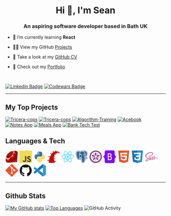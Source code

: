 <h1 align="center">Hi 👋, I'm Sean</h1>
<h3 align="center">An aspiring software developer based in Bath UK</h3>

- 🌱 I’m currently learning **React**

- 👨‍💻 View my GitHub [Projects](https://github.com/SeanEmmers?tab=repositories)

- 📄 Take a look at my [GitHub CV](https://github.com/SeanEmmers/CV)

- 💼 Check out my [Portfolio](https://portfolio-cyan-two-78.vercel.app/)

<br/>

[![Linkedin Badge](https://img.shields.io/badge/Sean%20Phillips-blue?style=social&logo=linkedin&logoColor=blue&link=https://www.linkedin.com/in/sean-phillips-b62a3621a//)](https://www.linkedin.com/in/sean-phillips-b62a3621a/)
[![Codewars Badge](https://www.codewars.com/users/SeanEmmers/badges/micro)](https://www.codewars.com/users/SeanEmmers)

---

## My Top Projects
[![Tricera-cops](https://github-readme-stats.vercel.app/api/pin/?username=SeanEmmers&repo=instagram-challenge&show_icons=false&count_private=true&theme=react&hide_border=true&bg_color=1F222A)](https://github.com/SeanEmmers/instagram-challenge)
[![Tricera-cops](https://github-readme-stats.vercel.app/api/pin/?username=SeanEmmers&repo=tricera-cops&show_icons=false&count_private=true&theme=react&hide_border=true&bg_color=1F222A)](https://github.com/SeanEmmers/tricera-cops)
[![Algorithm-Training](https://github-readme-stats.vercel.app/api/pin/?username=SeanEmmers&repo=algorithm-training&show_icons=false&count_private=true&theme=react&hide_border=true&bg_color=1F222A)](https://github.com/SeanEmmers/algorithm-training)
[![Acebook](https://github-readme-stats.vercel.app/api/pin/?username=SeanEmmers&repo=acebook-rails-soda&show_icons=false&count_private=true&theme=react&hide_border=true&bg_color=1F222A)](https://github.com/SeanEmmers/acebook-rails-soda)
[![Notes App](https://github-readme-stats.vercel.app/api/pin/?username=SeanEmmers&repo=notes_app&show_icons=false&count_private=true&theme=react&hide_border=true&bg_color=1F222A)](https://github.com/SeanEmmers/notes_app)
[![Meals App](https://github-readme-stats.vercel.app/api/pin/?username=SeanEmmers&repo=meals-rails&show_icons=false&count_private=true&theme=react&hide_border=true&bg_color=1F222A)](https://github.com/SeanEmmers/meals-rails)
[![Bank Tech Test](https://github-readme-stats.vercel.app/api/pin/?username=SeanEmmers&repo=bank-tech-test&show_icons=false&count_private=true&theme=react&hide_border=true&bg_color=1F222A)](https://github.com/SeanEmmers/bank-tech-test)

## Languages & Tech

<img src="https://raw.githubusercontent.com/devicons/devicon/master/icons/ruby/ruby-original.svg" alt="ruby" width="40" height="40"/> <img 
src="https://raw.githubusercontent.com/devicons/devicon/master/icons/javascript/javascript-original.svg" alt="javascript" width="40" height="40"/> <img             src="https://raw.githubusercontent.com/devicons/devicon/master/icons/python/python-original.svg" alt="python" width="40" height="40"/> <img src="https://raw.githubusercontent.com/devicons/devicon/master/icons/rails/rails-plain.svg" alt="rails" width="40" height="40"/> <img src="https://raw.githubusercontent.com/devicons/devicon/master/icons/react/react-original.svg" alt="react" width="40" height="40"/> <img src="https://raw.githubusercontent.com/devicons/devicon/master/icons/postgresql/postgresql-plain.svg" alt="postgresql" width="40" height="40"/> <img src="https://raw.githubusercontent.com/devicons/devicon/master/icons/jasmine/jasmine-plain.svg" alt="jasmine" width="40" height="40"/> <img 
src="https://raw.githubusercontent.com/devicons/devicon/master/icons/bootstrap/bootstrap-original.svg" alt="bootstrap" width="40" height="40"/> <img
src="https://raw.githubusercontent.com/devicons/devicon/master/icons/html5/html5-original.svg" alt="html5" width="40" height="40"/> <img src="https://raw.githubusercontent.com/devicons/devicon/master/icons/css3/css3-original.svg" alt="css3" width="40" height="40"/> <img src="https://raw.githubusercontent.com/devicons/devicon/master/icons/sass/sass-original.svg" alt="sass" width="40" height="40"/> <img src="https://raw.githubusercontent.com/devicons/devicon/master/icons/git/git-original.svg" alt="git" width="40" height="40"/> <img src="https://raw.githubusercontent.com/devicons/devicon/master/icons/github/github-original.svg" alt="github" width="40" height="40"/> <img src="https://raw.githubusercontent.com/devicons/devicon/master/icons/vscode/vscode-original.svg" alt="vscode" width="40" height="40"/>

---

## Github Stats

[![My GitHub stats](https://github-readme-stats.vercel.app/api?username=SeanEmmers&count_private=true&theme=onedark&hide_border=true)](https://github.com/SeanEmmers/github-readme-stats)
[![Top Languages](https://github-readme-stats.vercel.app/api/top-langs/?username=SeanEmmers&layout=compact&theme=onedark&hide_border=true)](https://github.com/SeanEmmers/github-readme-stats)
![GitHub Activity](https://github-readme-streak-stats.herokuapp.com/?user=SeanEmmers&theme=onedark&hide_border=true)

